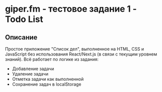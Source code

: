 # giper.fm - тестовое задание 1 - Todo List

##  Описание

Простое приложение "Список дел", выполненное на HTML, CSS и JavaScript без использования React/Next.js (в связи с текущим уровнем знаний). Всё работает по логике из задания:

- Добавление задачи
- Удаление задачи
- Отметка задачи как выполненной
- Сохранение задач в localStorage


